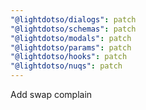 ```yaml
---
"@lightdotso/dialogs": patch
"@lightdotso/schemas": patch
"@lightdotso/modals": patch
"@lightdotso/params": patch
"@lightdotso/hooks": patch
"@lightdotso/nuqs": patch
---
```


Add swap complain
